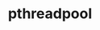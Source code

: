 ---
title: "pthreadpool"
layout: cache
categories: [package, develop]
meta: {"versions": ["2020-10-05", "2021-04-13"], "compilers": ["apple-clang@=14.0.0", "apple-clang@=14.0.3", "gcc@=11.1.0", "gcc@=11.3.0", "gcc@=7.3.1"], "oss": ["amzn2", "ubuntu20.04", "ubuntu22.04", "ventura"], "platforms": ["darwin", "linux"], "targets": ["aarch64", "ivybridge", "ppc64le", "x86_64_v3", "x86_64_v4"], "stacks": ["e4s", "e4s-power", "ml-darwin-aarch64-mps", "ml-linux-x86_64-cpu", "ml-linux-x86_64-cuda", "ml-linux-x86_64-rocm", "root"], "num_specs": 51, "num_specs_by_stack": {"root": 51, "ml-darwin-aarch64-mps": 3, "e4s-power": 3, "e4s": 3, "ml-linux-x86_64-cuda": 3, "ml-linux-x86_64-cpu": 3, "ml-linux-x86_64-rocm": 3}}
spec_details: [{"hash": "5zeeergjjgswadf4sypqt6pesfhk5w5q", "compiler": "apple-clang@=14.0.0", "versions": ["2021-04-13"], "os": "ventura", "platform": "darwin", "target": "aarch64", "variants": ["build_system=cmake", "build_type=Release", "generator=ninja", "~ipo"], "stacks": ["root"], "size": "-", "tarball": "https://binaries.spack.io/develop/build_cache/darwin-ventura-aarch64/apple-clang-14.0.0/pthreadpool-2021-04-13/darwin-ventura-aarch64-apple-clang-14.0.0-pthreadpool-2021-04-13-5zeeergjjgswadf4sypqt6pesfhk5w5q.spack"}, {"hash": "n7ak33rfqgdqpxpurdepksfk3bio4hgd", "compiler": "apple-clang@=14.0.0", "versions": ["2021-04-13"], "os": "ventura", "platform": "darwin", "target": "aarch64", "variants": ["build_system=cmake", "build_type=Release", "generator=ninja", "~ipo"], "stacks": ["root"], "size": "-", "tarball": "https://binaries.spack.io/develop/build_cache/darwin-ventura-aarch64/apple-clang-14.0.0/pthreadpool-2021-04-13/darwin-ventura-aarch64-apple-clang-14.0.0-pthreadpool-2021-04-13-n7ak33rfqgdqpxpurdepksfk3bio4hgd.spack"}, {"hash": "3sjivlzdrrz4q43cilszsbhtng5332be", "compiler": "apple-clang@=14.0.0", "versions": ["2021-04-13"], "os": "ventura", "platform": "darwin", "target": "aarch64", "variants": ["build_system=cmake", "build_type=Release", "generator=ninja", "~ipo"], "stacks": ["root"], "size": "-", "tarball": "https://binaries.spack.io/develop/build_cache/darwin-ventura-aarch64/apple-clang-14.0.0/pthreadpool-2021-04-13/darwin-ventura-aarch64-apple-clang-14.0.0-pthreadpool-2021-04-13-3sjivlzdrrz4q43cilszsbhtng5332be.spack"}, {"hash": "yvztep3ymx5aria5w5hw3eb6hib4sg3z", "compiler": "apple-clang@=14.0.0", "versions": ["2021-04-13"], "os": "ventura", "platform": "darwin", "target": "aarch64", "variants": ["build_system=cmake", "build_type=Release", "generator=ninja", "~ipo"], "stacks": ["root"], "size": "-", "tarball": "https://binaries.spack.io/develop/build_cache/darwin-ventura-aarch64/apple-clang-14.0.0/pthreadpool-2021-04-13/darwin-ventura-aarch64-apple-clang-14.0.0-pthreadpool-2021-04-13-yvztep3ymx5aria5w5hw3eb6hib4sg3z.spack"}, {"hash": "z2eqvtu7p2efe3r2fdpvsby7jmsmgjgo", "compiler": "apple-clang@=14.0.0", "versions": ["2021-04-13"], "os": "ventura", "platform": "darwin", "target": "aarch64", "variants": ["build_system=cmake", "build_type=Release", "generator=ninja", "~ipo"], "stacks": ["root", "ml-darwin-aarch64-mps"], "size": "-", "tarball": "https://binaries.spack.io/develop/build_cache/darwin-ventura-aarch64/apple-clang-14.0.0/pthreadpool-2021-04-13/darwin-ventura-aarch64-apple-clang-14.0.0-pthreadpool-2021-04-13-z2eqvtu7p2efe3r2fdpvsby7jmsmgjgo.spack"}, {"hash": "zxzoq2f6p52ozsoiadjmhdmvxa3vk44i", "compiler": "apple-clang@=14.0.0", "versions": ["2021-04-13"], "os": "ventura", "platform": "darwin", "target": "aarch64", "variants": ["build_system=cmake", "build_type=Release", "generator=ninja", "~ipo"], "stacks": ["root", "ml-darwin-aarch64-mps"], "size": "-", "tarball": "https://binaries.spack.io/develop/build_cache/darwin-ventura-aarch64/apple-clang-14.0.0/pthreadpool-2021-04-13/darwin-ventura-aarch64-apple-clang-14.0.0-pthreadpool-2021-04-13-zxzoq2f6p52ozsoiadjmhdmvxa3vk44i.spack"}, {"hash": "ryoolvmftxyid5dbcdlmq6yupnwjiccc", "compiler": "apple-clang@=14.0.0", "versions": ["2021-04-13"], "os": "ventura", "platform": "darwin", "target": "aarch64", "variants": ["build_system=cmake", "build_type=Release", "generator=ninja", "~ipo"], "stacks": ["root", "ml-darwin-aarch64-mps"], "size": "-", "tarball": "https://binaries.spack.io/develop/build_cache/darwin-ventura-aarch64/apple-clang-14.0.0/pthreadpool-2021-04-13/darwin-ventura-aarch64-apple-clang-14.0.0-pthreadpool-2021-04-13-ryoolvmftxyid5dbcdlmq6yupnwjiccc.spack"}, {"hash": "crynsy6elfu4of72j2c3ud5dvdyqjq5h", "compiler": "apple-clang@=14.0.3", "versions": ["2021-04-13"], "os": "ventura", "platform": "darwin", "target": "aarch64", "variants": ["build_system=cmake", "build_type=Release", "generator=ninja", "~ipo"], "stacks": ["root"], "size": "-", "tarball": "https://binaries.spack.io/develop/build_cache/darwin-ventura-aarch64/apple-clang-14.0.3/pthreadpool-2021-04-13/darwin-ventura-aarch64-apple-clang-14.0.3-pthreadpool-2021-04-13-crynsy6elfu4of72j2c3ud5dvdyqjq5h.spack"}, {"hash": "yjet5vle7ndeko7av3nrz5jyfx6fnoic", "compiler": "apple-clang@=14.0.3", "versions": ["2021-04-13"], "os": "ventura", "platform": "darwin", "target": "aarch64", "variants": ["build_system=cmake", "build_type=Release", "generator=ninja", "~ipo"], "stacks": ["root"], "size": "-", "tarball": "https://binaries.spack.io/develop/build_cache/darwin-ventura-aarch64/apple-clang-14.0.3/pthreadpool-2021-04-13/darwin-ventura-aarch64-apple-clang-14.0.3-pthreadpool-2021-04-13-yjet5vle7ndeko7av3nrz5jyfx6fnoic.spack"}, {"hash": "imwib7uky7felugghjdab76sgejobuef", "compiler": "apple-clang@=14.0.3", "versions": ["2021-04-13"], "os": "ventura", "platform": "darwin", "target": "aarch64", "variants": ["build_system=cmake", "build_type=Release", "generator=ninja", "~ipo"], "stacks": ["root"], "size": "-", "tarball": "https://binaries.spack.io/develop/build_cache/darwin-ventura-aarch64/apple-clang-14.0.3/pthreadpool-2021-04-13/darwin-ventura-aarch64-apple-clang-14.0.3-pthreadpool-2021-04-13-imwib7uky7felugghjdab76sgejobuef.spack"}, {"hash": "z3zfwusdmg4yb5nlpb223qth4vvoglpp", "compiler": "gcc@=7.3.1", "versions": ["2020-10-05"], "os": "amzn2", "platform": "linux", "target": "ivybridge", "variants": ["build_system=cmake", "build_type=RelWithDebInfo", "~ipo"], "stacks": ["root"], "size": "-", "tarball": "https://binaries.spack.io/develop/build_cache/linux-amzn2-ivybridge/gcc-7.3.1/pthreadpool-2020-10-05/linux-amzn2-ivybridge-gcc-7.3.1-pthreadpool-2020-10-05-z3zfwusdmg4yb5nlpb223qth4vvoglpp.spack"}, {"hash": "qg7yufsw5z5lhv7bh2pcpacdstiq36dh", "compiler": "gcc@=7.3.1", "versions": ["2021-04-13"], "os": "amzn2", "platform": "linux", "target": "ivybridge", "variants": ["build_system=cmake", "build_type=RelWithDebInfo", "~ipo"], "stacks": ["root"], "size": "-", "tarball": "https://binaries.spack.io/develop/build_cache/linux-amzn2-ivybridge/gcc-7.3.1/pthreadpool-2021-04-13/linux-amzn2-ivybridge-gcc-7.3.1-pthreadpool-2021-04-13-qg7yufsw5z5lhv7bh2pcpacdstiq36dh.spack"}, {"hash": "6mw26iqhv7rwjjbbunty6c3lo55qidfb", "compiler": "gcc@=7.3.1", "versions": ["2020-10-05"], "os": "amzn2", "platform": "linux", "target": "ivybridge", "variants": ["build_system=cmake", "build_type=RelWithDebInfo", "~ipo"], "stacks": ["root"], "size": "-", "tarball": "https://binaries.spack.io/develop/build_cache/linux-amzn2-ivybridge/gcc-7.3.1/pthreadpool-2020-10-05/linux-amzn2-ivybridge-gcc-7.3.1-pthreadpool-2020-10-05-6mw26iqhv7rwjjbbunty6c3lo55qidfb.spack"}, {"hash": "756fhewyoeydrt5fowd4cibuxjmg7vop", "compiler": "gcc@=7.3.1", "versions": ["2021-04-13"], "os": "amzn2", "platform": "linux", "target": "ivybridge", "variants": ["build_system=cmake", "build_type=RelWithDebInfo", "~ipo"], "stacks": ["root"], "size": "-", "tarball": "https://binaries.spack.io/develop/build_cache/linux-amzn2-ivybridge/gcc-7.3.1/pthreadpool-2021-04-13/linux-amzn2-ivybridge-gcc-7.3.1-pthreadpool-2021-04-13-756fhewyoeydrt5fowd4cibuxjmg7vop.spack"}, {"hash": "khdydgleeqbgvjx4n5e5prazh2uyo4h7", "compiler": "gcc@=7.3.1", "versions": ["2021-04-13"], "os": "amzn2", "platform": "linux", "target": "x86_64_v3", "variants": ["build_system=cmake", "build_type=RelWithDebInfo", "~ipo"], "stacks": ["root"], "size": "-", "tarball": "https://binaries.spack.io/develop/build_cache/linux-amzn2-x86_64_v3/gcc-7.3.1/pthreadpool-2021-04-13/linux-amzn2-x86_64_v3-gcc-7.3.1-pthreadpool-2021-04-13-khdydgleeqbgvjx4n5e5prazh2uyo4h7.spack"}, {"hash": "kr7pkpcmdm4caeiyokjg2fiourzv27hz", "compiler": "gcc@=7.3.1", "versions": ["2021-04-13"], "os": "amzn2", "platform": "linux", "target": "x86_64_v3", "variants": ["build_type=RelWithDebInfo", "~ipo"], "stacks": ["root"], "size": "-", "tarball": "https://binaries.spack.io/develop/build_cache/linux-amzn2-x86_64_v3/gcc-7.3.1/pthreadpool-2021-04-13/linux-amzn2-x86_64_v3-gcc-7.3.1-pthreadpool-2021-04-13-kr7pkpcmdm4caeiyokjg2fiourzv27hz.spack"}, {"hash": "njmp7o7dq3222vpda23l6a2zada4x34m", "compiler": "gcc@=7.3.1", "versions": ["2021-04-13"], "os": "amzn2", "platform": "linux", "target": "x86_64_v3", "variants": ["build_system=cmake", "build_type=RelWithDebInfo", "~ipo"], "stacks": ["root"], "size": "-", "tarball": "https://binaries.spack.io/develop/build_cache/linux-amzn2-x86_64_v3/gcc-7.3.1/pthreadpool-2021-04-13/linux-amzn2-x86_64_v3-gcc-7.3.1-pthreadpool-2021-04-13-njmp7o7dq3222vpda23l6a2zada4x34m.spack"}, {"hash": "l446cnrgxtuyxlll376mltlxikmqmnrb", "compiler": "gcc@=7.3.1", "versions": ["2020-10-05"], "os": "amzn2", "platform": "linux", "target": "x86_64_v3", "variants": ["build_system=cmake", "build_type=RelWithDebInfo", "~ipo"], "stacks": ["root"], "size": "-", "tarball": "https://binaries.spack.io/develop/build_cache/linux-amzn2-x86_64_v3/gcc-7.3.1/pthreadpool-2020-10-05/linux-amzn2-x86_64_v3-gcc-7.3.1-pthreadpool-2020-10-05-l446cnrgxtuyxlll376mltlxikmqmnrb.spack"}, {"hash": "nwvjgiacramrnqesg3x7hdadvhigzxuf", "compiler": "gcc@=7.3.1", "versions": ["2020-10-05"], "os": "amzn2", "platform": "linux", "target": "x86_64_v3", "variants": ["build_system=cmake", "build_type=RelWithDebInfo", "~ipo"], "stacks": ["root"], "size": "-", "tarball": "https://binaries.spack.io/develop/build_cache/linux-amzn2-x86_64_v3/gcc-7.3.1/pthreadpool-2020-10-05/linux-amzn2-x86_64_v3-gcc-7.3.1-pthreadpool-2020-10-05-nwvjgiacramrnqesg3x7hdadvhigzxuf.spack"}, {"hash": "syk372xjwozuzl3ctmthve34pwyazduc", "compiler": "gcc@=7.3.1", "versions": ["2020-10-05"], "os": "amzn2", "platform": "linux", "target": "x86_64_v3", "variants": ["build_system=cmake", "build_type=RelWithDebInfo", "~ipo"], "stacks": ["root"], "size": "-", "tarball": "https://binaries.spack.io/develop/build_cache/linux-amzn2-x86_64_v3/gcc-7.3.1/pthreadpool-2020-10-05/linux-amzn2-x86_64_v3-gcc-7.3.1-pthreadpool-2020-10-05-syk372xjwozuzl3ctmthve34pwyazduc.spack"}, {"hash": "pckjg4x6f6oxmcyk5egctpjdwekw5n7c", "compiler": "gcc@=7.3.1", "versions": ["2020-10-05"], "os": "amzn2", "platform": "linux", "target": "x86_64_v3", "variants": ["build_system=cmake", "build_type=RelWithDebInfo", "~ipo"], "stacks": ["root"], "size": "-", "tarball": "https://binaries.spack.io/develop/build_cache/linux-amzn2-x86_64_v3/gcc-7.3.1/pthreadpool-2020-10-05/linux-amzn2-x86_64_v3-gcc-7.3.1-pthreadpool-2020-10-05-pckjg4x6f6oxmcyk5egctpjdwekw5n7c.spack"}, {"hash": "ygddb2josmqu7kyr4ojn5xnjeip24lx6", "compiler": "gcc@=7.3.1", "versions": ["2020-10-05"], "os": "amzn2", "platform": "linux", "target": "x86_64_v3", "variants": ["build_type=RelWithDebInfo", "~ipo"], "stacks": ["root"], "size": "-", "tarball": "https://binaries.spack.io/develop/build_cache/linux-amzn2-x86_64_v3/gcc-7.3.1/pthreadpool-2020-10-05/linux-amzn2-x86_64_v3-gcc-7.3.1-pthreadpool-2020-10-05-ygddb2josmqu7kyr4ojn5xnjeip24lx6.spack"}, {"hash": "xcu75hmqd5ome7tzo7jg2t7qbtjbnebp", "compiler": "gcc@=7.3.1", "versions": ["2020-10-05"], "os": "amzn2", "platform": "linux", "target": "x86_64_v3", "variants": ["build_type=RelWithDebInfo", "~ipo"], "stacks": ["root"], "size": "-", "tarball": "https://binaries.spack.io/develop/build_cache/linux-amzn2-x86_64_v3/gcc-7.3.1/pthreadpool-2020-10-05/linux-amzn2-x86_64_v3-gcc-7.3.1-pthreadpool-2020-10-05-xcu75hmqd5ome7tzo7jg2t7qbtjbnebp.spack"}, {"hash": "h4zltz7vfdykaieminlbhddo6atfdprq", "compiler": "gcc@=7.3.1", "versions": ["2021-04-13"], "os": "amzn2", "platform": "linux", "target": "x86_64_v3", "variants": ["build_system=cmake", "build_type=RelWithDebInfo", "~ipo"], "stacks": ["root"], "size": "-", "tarball": "https://binaries.spack.io/develop/build_cache/linux-amzn2-x86_64_v3/gcc-7.3.1/pthreadpool-2021-04-13/linux-amzn2-x86_64_v3-gcc-7.3.1-pthreadpool-2021-04-13-h4zltz7vfdykaieminlbhddo6atfdprq.spack"}, {"hash": "woq2a37gcsrlkagzzlflsfgpihalkxpn", "compiler": "gcc@=7.3.1", "versions": ["2021-04-13"], "os": "amzn2", "platform": "linux", "target": "x86_64_v3", "variants": ["build_type=RelWithDebInfo", "~ipo"], "stacks": ["root"], "size": "-", "tarball": "https://binaries.spack.io/develop/build_cache/linux-amzn2-x86_64_v3/gcc-7.3.1/pthreadpool-2021-04-13/linux-amzn2-x86_64_v3-gcc-7.3.1-pthreadpool-2021-04-13-woq2a37gcsrlkagzzlflsfgpihalkxpn.spack"}, {"hash": "qycgkajxy2pdyktd3tsxg6xjojv5rbdg", "compiler": "gcc@=7.3.1", "versions": ["2021-04-13"], "os": "amzn2", "platform": "linux", "target": "x86_64_v3", "variants": ["build_system=cmake", "build_type=RelWithDebInfo", "~ipo"], "stacks": ["root"], "size": "-", "tarball": "https://binaries.spack.io/develop/build_cache/linux-amzn2-x86_64_v3/gcc-7.3.1/pthreadpool-2021-04-13/linux-amzn2-x86_64_v3-gcc-7.3.1-pthreadpool-2021-04-13-qycgkajxy2pdyktd3tsxg6xjojv5rbdg.spack"}, {"hash": "j24u56jhhfjygrp56edp623tnwdctv7d", "compiler": "gcc@=7.3.1", "versions": ["2021-04-13"], "os": "amzn2", "platform": "linux", "target": "x86_64_v4", "variants": ["build_type=RelWithDebInfo", "~ipo"], "stacks": ["root"], "size": "-", "tarball": "https://binaries.spack.io/develop/build_cache/linux-amzn2-x86_64_v4/gcc-7.3.1/pthreadpool-2021-04-13/linux-amzn2-x86_64_v4-gcc-7.3.1-pthreadpool-2021-04-13-j24u56jhhfjygrp56edp623tnwdctv7d.spack"}, {"hash": "i7il7mkk6m4lfs23acm3kio335izavn7", "compiler": "gcc@=7.3.1", "versions": ["2020-10-05"], "os": "amzn2", "platform": "linux", "target": "x86_64_v4", "variants": ["build_type=RelWithDebInfo", "~ipo"], "stacks": ["root"], "size": "-", "tarball": "https://binaries.spack.io/develop/build_cache/linux-amzn2-x86_64_v4/gcc-7.3.1/pthreadpool-2020-10-05/linux-amzn2-x86_64_v4-gcc-7.3.1-pthreadpool-2020-10-05-i7il7mkk6m4lfs23acm3kio335izavn7.spack"}, {"hash": "xsn5zdbrxgdirlqiyfjimjs2wiftxdot", "compiler": "gcc@=11.1.0", "versions": ["2021-04-13"], "os": "ubuntu20.04", "platform": "linux", "target": "ppc64le", "variants": ["build_system=cmake", "build_type=Release", "generator=ninja", "~ipo"], "stacks": ["root"], "size": "-", "tarball": "https://binaries.spack.io/develop/build_cache/linux-ubuntu20.04-ppc64le/gcc-11.1.0/pthreadpool-2021-04-13/linux-ubuntu20.04-ppc64le-gcc-11.1.0-pthreadpool-2021-04-13-xsn5zdbrxgdirlqiyfjimjs2wiftxdot.spack"}, {"hash": "okwxelbfbz6qjvxajj2v5ftbtac7cwdi", "compiler": "gcc@=11.1.0", "versions": ["2021-04-13"], "os": "ubuntu20.04", "platform": "linux", "target": "ppc64le", "variants": ["build_system=cmake", "build_type=Release", "generator=ninja", "~ipo"], "stacks": ["root"], "size": "-", "tarball": "https://binaries.spack.io/develop/build_cache/linux-ubuntu20.04-ppc64le/gcc-11.1.0/pthreadpool-2021-04-13/linux-ubuntu20.04-ppc64le-gcc-11.1.0-pthreadpool-2021-04-13-okwxelbfbz6qjvxajj2v5ftbtac7cwdi.spack"}, {"hash": "6ji5gqurjkvbd5y64nzvu6mcehnvpxyd", "compiler": "gcc@=11.1.0", "versions": ["2021-04-13"], "os": "ubuntu20.04", "platform": "linux", "target": "ppc64le", "variants": ["build_system=cmake", "build_type=Release", "generator=ninja", "~ipo"], "stacks": ["root", "e4s-power"], "size": "-", "tarball": "https://binaries.spack.io/develop/build_cache/linux-ubuntu20.04-ppc64le/gcc-11.1.0/pthreadpool-2021-04-13/linux-ubuntu20.04-ppc64le-gcc-11.1.0-pthreadpool-2021-04-13-6ji5gqurjkvbd5y64nzvu6mcehnvpxyd.spack"}, {"hash": "m4ngpewj2arr7av4a3wuygy32xtea47b", "compiler": "gcc@=11.1.0", "versions": ["2021-04-13"], "os": "ubuntu20.04", "platform": "linux", "target": "ppc64le", "variants": ["build_system=cmake", "build_type=Release", "generator=ninja", "~ipo"], "stacks": ["root"], "size": "-", "tarball": "https://binaries.spack.io/develop/build_cache/linux-ubuntu20.04-ppc64le/gcc-11.1.0/pthreadpool-2021-04-13/linux-ubuntu20.04-ppc64le-gcc-11.1.0-pthreadpool-2021-04-13-m4ngpewj2arr7av4a3wuygy32xtea47b.spack"}, {"hash": "repmbvql7b2lxruwqibqrkh6j54cayz5", "compiler": "gcc@=11.1.0", "versions": ["2021-04-13"], "os": "ubuntu20.04", "platform": "linux", "target": "ppc64le", "variants": ["build_system=cmake", "build_type=Release", "generator=ninja", "~ipo"], "stacks": ["root"], "size": "-", "tarball": "https://binaries.spack.io/develop/build_cache/linux-ubuntu20.04-ppc64le/gcc-11.1.0/pthreadpool-2021-04-13/linux-ubuntu20.04-ppc64le-gcc-11.1.0-pthreadpool-2021-04-13-repmbvql7b2lxruwqibqrkh6j54cayz5.spack"}, {"hash": "j4bbjzon4obv6qiiiwp3yy6qpampdffd", "compiler": "gcc@=11.1.0", "versions": ["2021-04-13"], "os": "ubuntu20.04", "platform": "linux", "target": "ppc64le", "variants": ["build_system=cmake", "build_type=Release", "generator=ninja", "~ipo"], "stacks": ["root", "e4s-power"], "size": "-", "tarball": "https://binaries.spack.io/develop/build_cache/linux-ubuntu20.04-ppc64le/gcc-11.1.0/pthreadpool-2021-04-13/linux-ubuntu20.04-ppc64le-gcc-11.1.0-pthreadpool-2021-04-13-j4bbjzon4obv6qiiiwp3yy6qpampdffd.spack"}, {"hash": "p3alk2okixqjucpx5zxpjbkk6zk3iom6", "compiler": "gcc@=11.1.0", "versions": ["2021-04-13"], "os": "ubuntu20.04", "platform": "linux", "target": "ppc64le", "variants": ["build_system=cmake", "build_type=RelWithDebInfo", "generator=ninja", "~ipo"], "stacks": ["root"], "size": "-", "tarball": "https://binaries.spack.io/develop/build_cache/linux-ubuntu20.04-ppc64le/gcc-11.1.0/pthreadpool-2021-04-13/linux-ubuntu20.04-ppc64le-gcc-11.1.0-pthreadpool-2021-04-13-p3alk2okixqjucpx5zxpjbkk6zk3iom6.spack"}, {"hash": "r7lqekxpl2toush357bpp2opuacegtem", "compiler": "gcc@=11.1.0", "versions": ["2021-04-13"], "os": "ubuntu20.04", "platform": "linux", "target": "ppc64le", "variants": ["build_system=cmake", "build_type=Release", "generator=ninja", "~ipo"], "stacks": ["root", "e4s-power"], "size": "-", "tarball": "https://binaries.spack.io/develop/build_cache/linux-ubuntu20.04-ppc64le/gcc-11.1.0/pthreadpool-2021-04-13/linux-ubuntu20.04-ppc64le-gcc-11.1.0-pthreadpool-2021-04-13-r7lqekxpl2toush357bpp2opuacegtem.spack"}, {"hash": "3c6o22ppbmunaadbmavvy7olr5un4y53", "compiler": "gcc@=11.1.0", "versions": ["2021-04-13"], "os": "ubuntu20.04", "platform": "linux", "target": "x86_64_v3", "variants": ["build_system=cmake", "build_type=Release", "generator=ninja", "~ipo"], "stacks": ["root", "e4s"], "size": "-", "tarball": "https://binaries.spack.io/develop/build_cache/linux-ubuntu20.04-x86_64_v3/gcc-11.1.0/pthreadpool-2021-04-13/linux-ubuntu20.04-x86_64_v3-gcc-11.1.0-pthreadpool-2021-04-13-3c6o22ppbmunaadbmavvy7olr5un4y53.spack"}, {"hash": "uhfw2ibm5ygwatimkayerk6omuh4ugx7", "compiler": "gcc@=11.1.0", "versions": ["2021-04-13"], "os": "ubuntu20.04", "platform": "linux", "target": "x86_64_v3", "variants": ["build_system=cmake", "build_type=RelWithDebInfo", "generator=ninja", "~ipo"], "stacks": ["root"], "size": "-", "tarball": "https://binaries.spack.io/develop/build_cache/linux-ubuntu20.04-x86_64_v3/gcc-11.1.0/pthreadpool-2021-04-13/linux-ubuntu20.04-x86_64_v3-gcc-11.1.0-pthreadpool-2021-04-13-uhfw2ibm5ygwatimkayerk6omuh4ugx7.spack"}, {"hash": "bm7h7isacu74o2n4dgvqglqos3aqg5e7", "compiler": "gcc@=11.1.0", "versions": ["2021-04-13"], "os": "ubuntu20.04", "platform": "linux", "target": "x86_64_v3", "variants": ["build_system=cmake", "build_type=Release", "generator=ninja", "~ipo"], "stacks": ["root", "e4s"], "size": "-", "tarball": "https://binaries.spack.io/develop/build_cache/linux-ubuntu20.04-x86_64_v3/gcc-11.1.0/pthreadpool-2021-04-13/linux-ubuntu20.04-x86_64_v3-gcc-11.1.0-pthreadpool-2021-04-13-bm7h7isacu74o2n4dgvqglqos3aqg5e7.spack"}, {"hash": "n7dmf234lae325eegy6m4qbtuqupxqvw", "compiler": "gcc@=11.1.0", "versions": ["2021-04-13"], "os": "ubuntu20.04", "platform": "linux", "target": "x86_64_v3", "variants": ["build_system=cmake", "build_type=Release", "generator=ninja", "~ipo"], "stacks": ["root"], "size": "-", "tarball": "https://binaries.spack.io/develop/build_cache/linux-ubuntu20.04-x86_64_v3/gcc-11.1.0/pthreadpool-2021-04-13/linux-ubuntu20.04-x86_64_v3-gcc-11.1.0-pthreadpool-2021-04-13-n7dmf234lae325eegy6m4qbtuqupxqvw.spack"}, {"hash": "cb7beoxt5yjbi4w5eks6753hdo5vfpqs", "compiler": "gcc@=11.1.0", "versions": ["2021-04-13"], "os": "ubuntu20.04", "platform": "linux", "target": "x86_64_v3", "variants": ["build_system=cmake", "build_type=Release", "generator=ninja", "~ipo"], "stacks": ["root"], "size": "-", "tarball": "https://binaries.spack.io/develop/build_cache/linux-ubuntu20.04-x86_64_v3/gcc-11.1.0/pthreadpool-2021-04-13/linux-ubuntu20.04-x86_64_v3-gcc-11.1.0-pthreadpool-2021-04-13-cb7beoxt5yjbi4w5eks6753hdo5vfpqs.spack"}, {"hash": "75n5pkdyxb7up3ztax2a3ao7dusz3kcw", "compiler": "gcc@=11.1.0", "versions": ["2021-04-13"], "os": "ubuntu20.04", "platform": "linux", "target": "x86_64_v3", "variants": ["build_system=cmake", "build_type=Release", "generator=ninja", "~ipo"], "stacks": ["root", "e4s"], "size": "-", "tarball": "https://binaries.spack.io/develop/build_cache/linux-ubuntu20.04-x86_64_v3/gcc-11.1.0/pthreadpool-2021-04-13/linux-ubuntu20.04-x86_64_v3-gcc-11.1.0-pthreadpool-2021-04-13-75n5pkdyxb7up3ztax2a3ao7dusz3kcw.spack"}, {"hash": "5rvhiogjgfovx5i35wwzfkt3ojrc3fbi", "compiler": "gcc@=11.1.0", "versions": ["2021-04-13"], "os": "ubuntu20.04", "platform": "linux", "target": "x86_64_v3", "variants": ["build_system=cmake", "build_type=Release", "generator=ninja", "~ipo"], "stacks": ["root"], "size": "-", "tarball": "https://binaries.spack.io/develop/build_cache/linux-ubuntu20.04-x86_64_v3/gcc-11.1.0/pthreadpool-2021-04-13/linux-ubuntu20.04-x86_64_v3-gcc-11.1.0-pthreadpool-2021-04-13-5rvhiogjgfovx5i35wwzfkt3ojrc3fbi.spack"}, {"hash": "4o4f45fdrma5svsz3vcchtqbgodx6kut", "compiler": "gcc@=11.3.0", "versions": ["2021-04-13"], "os": "ubuntu22.04", "platform": "linux", "target": "x86_64_v3", "variants": ["build_system=cmake", "build_type=Release", "generator=ninja", "~ipo"], "stacks": ["root"], "size": "-", "tarball": "https://binaries.spack.io/develop/build_cache/linux-ubuntu22.04-x86_64_v3/gcc-11.3.0/pthreadpool-2021-04-13/linux-ubuntu22.04-x86_64_v3-gcc-11.3.0-pthreadpool-2021-04-13-4o4f45fdrma5svsz3vcchtqbgodx6kut.spack"}, {"hash": "vpu2qpcopucl7nte6wcgj7bkcjlg4tom", "compiler": "gcc@=11.3.0", "versions": ["2021-04-13"], "os": "ubuntu22.04", "platform": "linux", "target": "x86_64_v3", "variants": ["build_system=cmake", "build_type=RelWithDebInfo", "generator=ninja", "~ipo"], "stacks": ["root"], "size": "-", "tarball": "https://binaries.spack.io/develop/build_cache/linux-ubuntu22.04-x86_64_v3/gcc-11.3.0/pthreadpool-2021-04-13/linux-ubuntu22.04-x86_64_v3-gcc-11.3.0-pthreadpool-2021-04-13-vpu2qpcopucl7nte6wcgj7bkcjlg4tom.spack"}, {"hash": "dff7br5ofpusrxxuhqsok7hhnxgivsv6", "compiler": "gcc@=11.3.0", "versions": ["2021-04-13"], "os": "ubuntu22.04", "platform": "linux", "target": "x86_64_v3", "variants": ["build_system=cmake", "build_type=Release", "generator=ninja", "~ipo"], "stacks": ["root"], "size": "-", "tarball": "https://binaries.spack.io/develop/build_cache/linux-ubuntu22.04-x86_64_v3/gcc-11.3.0/pthreadpool-2021-04-13/linux-ubuntu22.04-x86_64_v3-gcc-11.3.0-pthreadpool-2021-04-13-dff7br5ofpusrxxuhqsok7hhnxgivsv6.spack"}, {"hash": "gib2x2xhf35bp7fqmz3mru54yd77kwgo", "compiler": "gcc@=11.3.0", "versions": ["2021-04-13"], "os": "ubuntu22.04", "platform": "linux", "target": "x86_64_v3", "variants": ["build_system=cmake", "build_type=Release", "generator=ninja", "~ipo"], "stacks": ["ml-linux-x86_64-cuda", "root", "ml-linux-x86_64-cpu", "ml-linux-x86_64-rocm"], "size": "-", "tarball": "https://binaries.spack.io/develop/build_cache/linux-ubuntu22.04-x86_64_v3/gcc-11.3.0/pthreadpool-2021-04-13/linux-ubuntu22.04-x86_64_v3-gcc-11.3.0-pthreadpool-2021-04-13-gib2x2xhf35bp7fqmz3mru54yd77kwgo.spack"}, {"hash": "ep7lrdixv33e6xaasayqhgux3hlm7y3z", "compiler": "gcc@=11.3.0", "versions": ["2021-04-13"], "os": "ubuntu22.04", "platform": "linux", "target": "x86_64_v3", "variants": ["build_system=cmake", "build_type=RelWithDebInfo", "generator=ninja", "~ipo"], "stacks": ["root"], "size": "-", "tarball": "https://binaries.spack.io/develop/build_cache/linux-ubuntu22.04-x86_64_v3/gcc-11.3.0/pthreadpool-2021-04-13/linux-ubuntu22.04-x86_64_v3-gcc-11.3.0-pthreadpool-2021-04-13-ep7lrdixv33e6xaasayqhgux3hlm7y3z.spack"}, {"hash": "mcgzodvis5w7gkhk7ptblq3iay6thd4e", "compiler": "gcc@=11.3.0", "versions": ["2021-04-13"], "os": "ubuntu22.04", "platform": "linux", "target": "x86_64_v3", "variants": ["build_system=cmake", "build_type=Release", "generator=ninja", "~ipo"], "stacks": ["root"], "size": "-", "tarball": "https://binaries.spack.io/develop/build_cache/linux-ubuntu22.04-x86_64_v3/gcc-11.3.0/pthreadpool-2021-04-13/linux-ubuntu22.04-x86_64_v3-gcc-11.3.0-pthreadpool-2021-04-13-mcgzodvis5w7gkhk7ptblq3iay6thd4e.spack"}, {"hash": "urm25lhzws63sv34uykmc2pvzh3py5t2", "compiler": "gcc@=11.3.0", "versions": ["2021-04-13"], "os": "ubuntu22.04", "platform": "linux", "target": "x86_64_v3", "variants": ["build_system=cmake", "build_type=Release", "generator=ninja", "~ipo"], "stacks": ["ml-linux-x86_64-cuda", "root", "ml-linux-x86_64-cpu", "ml-linux-x86_64-rocm"], "size": "-", "tarball": "https://binaries.spack.io/develop/build_cache/linux-ubuntu22.04-x86_64_v3/gcc-11.3.0/pthreadpool-2021-04-13/linux-ubuntu22.04-x86_64_v3-gcc-11.3.0-pthreadpool-2021-04-13-urm25lhzws63sv34uykmc2pvzh3py5t2.spack"}, {"hash": "a2yo5xvbabyxasqizwrdesron5gtxzvh", "compiler": "gcc@=11.3.0", "versions": ["2021-04-13"], "os": "ubuntu22.04", "platform": "linux", "target": "x86_64_v3", "variants": ["build_system=cmake", "build_type=Release", "generator=ninja", "~ipo"], "stacks": ["ml-linux-x86_64-cuda", "root", "ml-linux-x86_64-cpu", "ml-linux-x86_64-rocm"], "size": "-", "tarball": "https://binaries.spack.io/develop/build_cache/linux-ubuntu22.04-x86_64_v3/gcc-11.3.0/pthreadpool-2021-04-13/linux-ubuntu22.04-x86_64_v3-gcc-11.3.0-pthreadpool-2021-04-13-a2yo5xvbabyxasqizwrdesron5gtxzvh.spack"}]
---